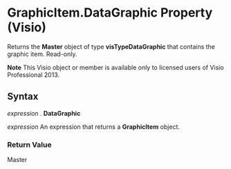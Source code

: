 
# GraphicItem.DataGraphic Property (Visio)

Returns the  **Master** object of type **visTypeDataGraphic** that contains the graphic item. Read-only.


 **Note**  This Visio object or member is available only to licensed users of Visio Professional 2013.


## Syntax

 _expression_ . **DataGraphic**

 _expression_ An expression that returns a **GraphicItem** object.


### Return Value

Master

